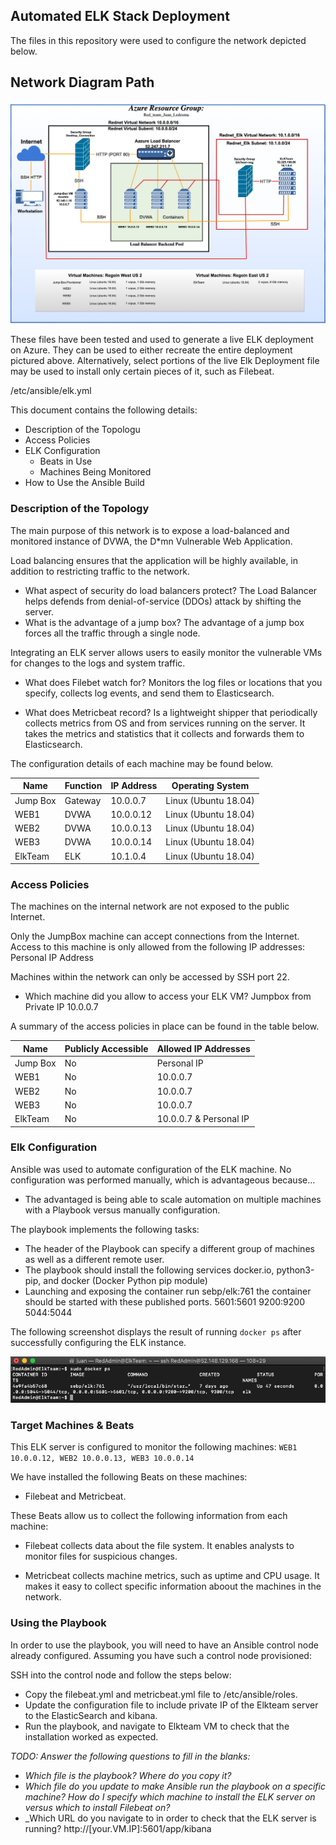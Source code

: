 ## Automated ELK Stack Deployment

The files in this repository were used to configure the network depicted below.

## Network Diagram Path
![](Network_diagram.jpg)

These files have been tested and used to generate a live ELK deployment on Azure. They can be used to either recreate the entire deployment pictured above. Alternatively, select portions of the live Elk Deployment file may be used to install only certain pieces of it, such as Filebeat.

/etc/ansible/elk.yml

This document contains the following details:
- Description of the Topologu
- Access Policies
- ELK Configuration
  - Beats in Use
  - Machines Being Monitored
- How to Use the Ansible Build


### Description of the Topology

The main purpose of this network is to expose a load-balanced and monitored instance of DVWA, the D*mn Vulnerable Web Application.

Load balancing ensures that the application will be highly available, in addition to restricting traffic to the network.
-  What aspect of security do load balancers protect? The Load Balancer helps defends from denial-of-service (DDOs) attack by shifting the server.  
- What is the advantage of a jump box? The advantage of a jump box forces all the traffic through a single node.

Integrating an ELK server allows users to easily monitor the vulnerable VMs for changes to the logs and system traffic.

- What does Filebet watch for? Monitors the log files or locations that you specify, collects log events, and send them to Elasticsearch.

- What does Metricbeat record? Is a lightweight shipper that periodically collects metrics from OS and from services running on the server. It takes the metrics and statistics that it collects and forwards them to Elasticsearch.

The configuration details of each machine may be found below.


| Name     | Function | IP Address | Operating System    |
|----------|----------|------------|---------------------|
| Jump Box | Gateway  | 10.0.0.7   | Linux (Ubuntu 18.04)|
| WEB1     | DVWA     | 10.0.0.12  | Linux (Ubuntu 18.04)|
| WEB2     | DVWA     | 10.0.0.13  | Linux (Ubuntu 18.04)|
| WEB3     | DVWA     | 10.0.0.14  | Linux (Ubuntu 18.04)|
| ElkTeam  | ELK      | 10.1.0.4   | Linux (Ubuntu 18.04)|

### Access Policies

The machines on the internal network are not exposed to the public Internet. 

Only the JumpBox machine can accept connections from the Internet. Access to this machine is only allowed from the following IP addresses: Personal IP Address

Machines within the network can only be accessed by SSH port 22.

- Which machine did you allow to access your ELK VM? Jumpbox from Private IP 10.0.0.7 

A summary of the access policies in place can be found in the table below.

| Name     | Publicly Accessible | Allowed IP Addresses  |
|----------|---------------------|-----------------------|
| Jump Box | No                  | Personal IP           |
| WEB1     | No                  | 10.0.0.7              |
| WEB2     | No                  | 10.0.0.7              |
| WEB3     | No                  | 10.0.0.7              |
| ElkTeam  | No                  | 10.0.0.7 & Personal IP|

### Elk Configuration

Ansible was used to automate configuration of the ELK machine. No configuration was performed manually, which is advantageous because...

- The advantaged is being able to scale automation on multiple machines with a Playbook versus manually configuration.

The playbook implements the following tasks:
- The header of the Playbook can specify a different group of machines as well as a different remote user.
- The playbook should install the following services docker.io, python3-pip, and docker (Docker Python pip module)
- Launching and exposing the container run sebp/elk:761 the container should be started with these published ports.
5601:5601
9200:9200
5044:5044

The following screenshot displays the result of running `docker ps` after successfully configuring the ELK instance.

![](Elkteam_Docker_ps.png)

### Target Machines & Beats
This ELK server is configured to monitor the following machines:
`WEB1 10.0.0.12, WEB2 10.0.0.13, WEB3 10.0.0.14`

We have installed the following Beats on these machines:
- Filebeat and Metricbeat.

These Beats allow us to collect the following information from each machine:
- Filebeat collects data about the file system. It enables analysts to monitor files for suspicious changes.

- Metricbeat collects machine metrics, such as uptime and CPU usage. It makes it easy to collect specific information aboout the machines in the network.

### Using the Playbook
In order to use the playbook, you will need to have an Ansible control node already configured. Assuming you have such a control node provisioned: 

SSH into the control node and follow the steps below:
- Copy the filebeat.yml and metricbeat.yml file to /etc/ansible/roles.
- Update the configuration file to include private IP of the Elkteam server to the ElasticSearch and kibana.
- Run the playbook, and navigate to Elkteam VM to check that the installation worked as expected.

_TODO: Answer the following questions to fill in the blanks:_
- _Which file is the playbook? Where do you copy it?_
- _Which file do you update to make Ansible run the playbook on a specific machine? How do I specify which machine to install the ELK server on versus which to install Filebeat on?_
- _Which URL do you navigate to in order to check that the ELK server is running? 
http://[your.VM.IP]:5601/app/kibana

